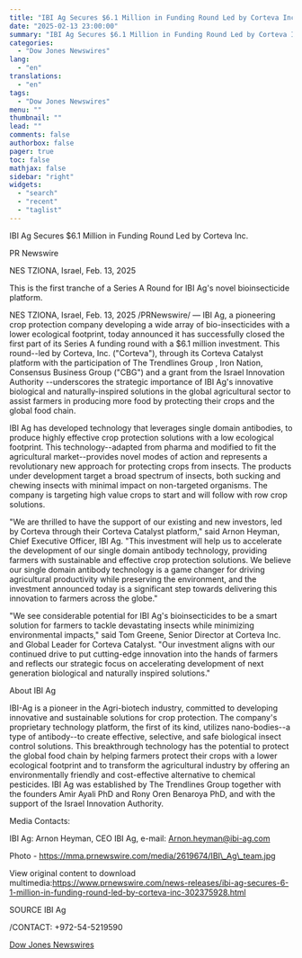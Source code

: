 ```yaml
---
title: "IBI Ag Secures $6.1 Million in Funding Round Led by Corteva Inc."
date: "2025-02-13 23:00:00"
summary: "IBI Ag Secures $6.1 Million in Funding Round Led by Corteva Inc.PR NewswireNES TZIONA, Israel, Feb. 13, 2025This is the first tranche of a Series A Round for IBI Ag's novel bioinsecticide platform.NES TZIONA, Israel, Feb. 13, 2025 /PRNewswire/ — IBI Ag, a pioneering crop protection company developing a wide..."
categories:
  - "Dow Jones Newswires"
lang:
  - "en"
translations:
  - "en"
tags:
  - "Dow Jones Newswires"
menu: ""
thumbnail: ""
lead: ""
comments: false
authorbox: false
pager: true
toc: false
mathjax: false
sidebar: "right"
widgets:
  - "search"
  - "recent"
  - "taglist"
---
```


IBI Ag Secures $6.1 Million in Funding Round Led by Corteva Inc.

PR Newswire

NES TZIONA, Israel, Feb. 13, 2025

This is the first tranche of a Series A Round for IBI Ag's novel bioinsecticide platform.

NES TZIONA, Israel, Feb. 13, 2025 /PRNewswire/ — IBI Ag, a pioneering crop protection company developing a wide array of bio-insecticides with a lower ecological footprint, today announced it has successfully closed the first part of its Series A funding round with a $6.1 million investment. This round--led by Corteva, Inc. ("Corteva"), through its Corteva Catalyst platform with the participation of The Trendlines Group , Iron Nation, Consensus Business Group ("CBG") and a grant from the Israel Innovation Authority --underscores the strategic importance of IBI Ag's innovative biological and naturally-inspired solutions in the global agricultural sector to assist farmers in producing more food by protecting their crops and the global food chain.

IBI Ag has developed technology that leverages single domain antibodies, to produce highly effective crop protection solutions with a low ecological footprint. This technology--adapted from pharma and modified to fit the agricultural market--provides novel modes of action and represents a revolutionary new approach for protecting crops from insects. The products under development target a broad spectrum of insects, both sucking and chewing insects with minimal impact on non-targeted organisms. The company is targeting high value crops to start and will follow with row crop solutions.

"We are thrilled to have the support of our existing and new investors, led by Corteva through their Corteva Catalyst platform," said Arnon Heyman, Chief Executive Officer, IBI Ag. "This investment will help us to accelerate the development of our single domain antibody technology, providing farmers with sustainable and effective crop protection solutions. We believe our single domain antibody technology is a game changer for driving agricultural productivity while preserving the environment, and the investment announced today is a significant step towards delivering this innovation to farmers across the globe."

"We see considerable potential for IBI Ag's bioinsecticides to be a smart solution for farmers to tackle devastating insects while minimizing environmental impacts," said Tom Greene, Senior Director at Corteva Inc. and Global Leader for Corteva Catalyst. "Our investment aligns with our continued drive to put cutting-edge innovation into the hands of farmers and reflects our strategic focus on accelerating development of next generation biological and naturally inspired solutions."

About IBI Ag

IBI-Ag is a pioneer in the Agri-biotech industry, committed to developing innovative and sustainable solutions for crop protection. The company's proprietary technology platform, the first of its kind, utilizes nano-bodies--a type of antibody--to create effective, selective, and safe biological insect control solutions. This breakthrough technology has the potential to protect the global food chain by helping farmers protect their crops with a lower ecological footprint and to transform the agricultural industry by offering an environmentally friendly and cost-effective alternative to chemical pesticides. IBI Ag was established by The Trendlines Group together with the founders Amir Ayali PhD and Rony Oren Benaroya PhD, and with the support of the Israel Innovation Authority.

Media Contacts:

IBI Ag: Arnon Heyman, CEO IBI Ag, e-mail: Arnon.heyman@ibi-ag.com

Photo - https://mma.prnewswire.com/media/2619674/IBI\_Ag\_team.jpg

View original content to download multimedia:https://www.prnewswire.com/news-releases/ibi-ag-secures-6-1-million-in-funding-round-led-by-corteva-inc-302375928.html

SOURCE IBI Ag

/CONTACT: +972-54-5219590

[Dow Jones Newswires](https://www.tradingview.com/news/DJN_DN20250213010781:0/)
